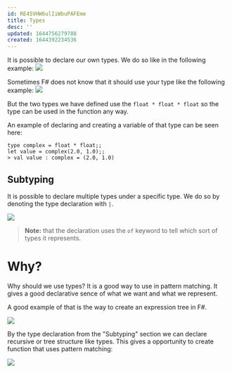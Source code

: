 ```yaml
---
id: RE45VHW6ulIiWbuPAFEme
title: Types
desc: ''
updated: 1644756279788
created: 1644392234536
---
```

It is possible to declare our own types.
We do so like in the following example:
![](/assets/images/2022-02-09-08-39-13.png)

Sometimes F# does not know that it should use your type like the following example:
![](/assets/images/2022-02-09-08-43-03.png)

But the two types we have defined use the `float * float * float` so the type can be used in the function any way.

An example of declaring and creating a variable of that type can be seen here:
```F#
type complex = float * float;;
let value = complex(2.0, 1.0);;
> val value : complex = (2.0, 1.0)
```
## Subtyping
It is possible to declare multiple types under a specific type. We do so by denoting the type declaration with `|`.

![](/assets/images/2022-02-13-13-29-48.png)
>**Note:** that the declaration uses the `of` keyword to tell which sort of types it represents.

# Why?
Why should we use types? It is a good way to use in pattern matching. It gives a good declarative sence of what we want and what we represent. 

A good example of that is the way to create an expression tree in F#.

![](/assets/images/2022-02-13-13-43-16.png)

By the type declaration from the "Subtyping" section we can declare recursive or tree structure like types. This gives a opportunity to create function that uses pattern matching:

![](/assets/images/2022-02-13-13-44-31.png)